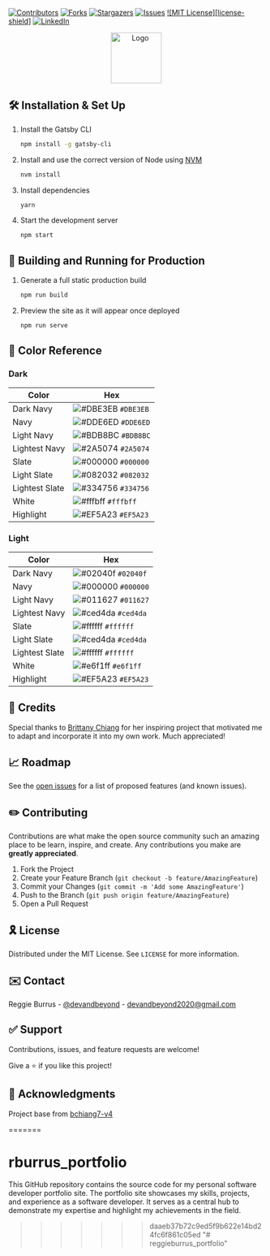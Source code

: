 
[![Contributors][contributors-shield]][contributors-url]
[![Forks][forks-shield]][forks-url]
[![Stargazers][stars-shield]][stars-url]
[![Issues][issues-shield]][issues-url]
[![MIT License][license-shield]][license-url]
[![LinkedIn][linkedin-shield]][linkedin-url]

<div align="center">
  <img alt="Logo" src="https://c4hxpstorageaccount.blob.core.windows.net/images/DevandBeyond_Logo.svg" width="100" />
</div>

## 🛠 Installation & Set Up

1. Install the Gatsby CLI

   ```sh
   npm install -g gatsby-cli
   ```

2. Install and use the correct version of Node using [NVM](https://github.com/nvm-sh/nvm)

   ```sh
   nvm install
   ```

3. Install dependencies

   ```sh
   yarn
   ```

4. Start the development server

   ```sh
   npm start
   ```

## 🚀 Building and Running for Production

1. Generate a full static production build

   ```sh
   npm run build
   ```

1. Preview the site as it will appear once deployed

   ```sh
   npm run serve
   ```

## 🎨 Color Reference

### Dark

| Color          | Hex                                                                |
| -------------- | ------------------------------------------------------------------ |
| Dark Navy      | ![#DBE3EB](https://via.placeholder.com/10/DBE3EB?text=+) `#DBE3EB` |
| Navy           | ![#DDE6ED](https://via.placeholder.com/10/DDE6ED?text=+) `#DDE6ED` |
| Light Navy     | ![#BDB8BC](https://via.placeholder.com/10/BDB8BC?text=+) `#BDB8BC` |
| Lightest Navy  | ![#2A5074](https://via.placeholder.com/10/2A5074?text=+) `#2A5074` |
| Slate          | ![#000000](https://via.placeholder.com/10/000000?text=+) `#000000` |
| Light Slate    | ![#082032](https://via.placeholder.com/10/082032?text=+) `#082032` |
| Lightest Slate | ![#334756](https://via.placeholder.com/10/334756?text=+) `#334756` |
| White          | ![#fffbff](https://via.placeholder.com/10/fffbff?text=+) `#fffbff` |
| Highlight      | ![#EF5A23](https://via.placeholder.com/10/EF5A23?text=+) `#EF5A23` |

### Light

| Color          | Hex                                                                |
| -------------- | ------------------------------------------------------------------ |
| Dark Navy      | ![#02040f](https://via.placeholder.com/10/02040f?text=+) `#02040f` |
| Navy           | ![#000000](https://via.placeholder.com/10/000000?text=+) `#000000` |
| Light Navy     | ![#011627](https://via.placeholder.com/10/011627?text=+) `#011627` |
| Lightest Navy  | ![#ced4da](https://via.placeholder.com/10/ced4da?text=+) `#ced4da` |
| Slate          | ![#ffffff](https://via.placeholder.com/10/ffffff?text=+) `#ffffff` |
| Light Slate    | ![#ced4da](https://via.placeholder.com/10/ced4da?text=+) `#ced4da` |
| Lightest Slate | ![#ffffff](https://via.placeholder.com/10/ffffff?text=+) `#ffffff` |
| White          | ![#e6f1ff](https://via.placeholder.com/10/e6f1ff?text=+) `#e6f1ff` |
| Highlight      | ![#EF5A23](https://via.placeholder.com/10/EF5A23?text=+) `#EF5A23` |


## 📌 Credits

Special thanks to [Brittany Chiang](https://brittanychiang.com) for her inspiring project that motivated me to adapt and incorporate it into my own work. Much appreciated!

## 📈 Roadmap

See the [open issues](https://github.com/hamzaPixl/hmounir/issues) for a list of proposed features (and known issues).

## ✏️ Contributing

Contributions are what make the open source community such an amazing place to be learn, inspire, and create. Any contributions you make are **greatly appreciated**.

1. Fork the Project
2. Create your Feature Branch (`git checkout -b feature/AmazingFeature`)
3. Commit your Changes (`git commit -m 'Add some AmazingFeature'`)
4. Push to the Branch (`git push origin feature/AmazingFeature`)
5. Open a Pull Request

## 🎗 License

Distributed under the MIT License. See `LICENSE` for more information.

## ✉️ Contact

Reggie Burrus - [@devandbeyond](https://twitter.com/devandbeyond) - devandbeyond2020@gmail.com

## ✅ Support

Contributions, issues, and feature requests are welcome!

Give a ⭐️ if you like this project!

## 🔎 Acknowledgments

Project base from [bchiang7-v4](https://github.com/bchiang7/v4)

[contributors-shield]: https://img.shields.io/github/contributors/regdamon25/reggieburrus_portfolio.svg?style=for-the-badge
[contributors-url]: https://github.com/regdamon25/reggieburrus_portfolio/graphs/contributors
[forks-shield]: https://img.shields.io/github/forks/regdamon25/reggieburrus_portfolio.svg?style=for-the-badge
[forks-url]: https://github.com/regdamon25/reggieburrus_portfolio/network/members
[stars-shield]: https://img.shields.io/github/stars/regdamon25/reggieburrus_portfolio.svg?style=for-the-badge
[stars-url]: https://github.com/regdamon25/reggieburrus_portfolio/stargazers
[issues-shield]: https://img.shields.io/github/issues/regdamon25/reggieburrus_portfolio.svg?style=for-the-badge
[issues-url]: https://github.com/regdamon25/reggieburrus_portfolio/issues

[license-url]: https://github.com/regdamon25/reggieburrus_portfolio/blob/master/LICENSE
[linkedin-shield]: https://img.shields.io/badge/-LinkedIn-black.svg?style=for-the-badge&logo=linkedin&colorB=555
[linkedin-url]: https://www.linkedin.com/in/reginald-burrus-2194ab42/
=======
# rburrus_portfolio
This GitHub repository contains the source code for my personal software developer portfolio site. The portfolio site showcases my skills, projects, and experience as a software developer. It serves as a central hub to demonstrate my expertise and highlight my achievements in the field.
>>>>>>> daaeb37b72c9ed5f9b622e14bd24fc6f861c05ed
"# reggieburrus_portfolio" 
